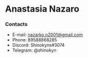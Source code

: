 # Anastasia Nazaro
### Contacts
* E-mail: nazarko.n2001@gmail.com
* Phone: 89588868285
* Discord: Shinokyns#3074
* Telegram: @shinokyn
